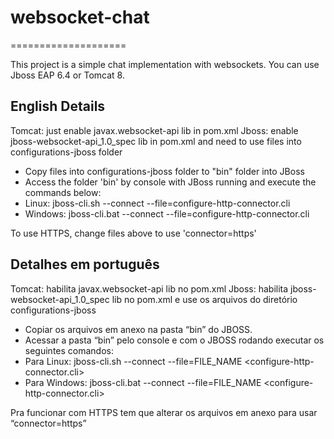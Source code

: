 # websocket-chat
====================

This project is a simple chat implementation with websockets. You can use Jboss EAP 6.4 or Tomcat 8.

English Details
------------
Tomcat: just enable javax.websocket-api lib in pom.xml
Jboss: enable jboss-websocket-api_1.0_spec lib in pom.xml and need to use files into configurations-jboss folder

* Copy files into configurations-jboss folder to "bin" folder into JBoss
* Access the folder 'bin' by console with JBoss running and execute the commands below:
* Linux: jboss-cli.sh --connect --file=configure-http-connector.cli
* Windows: jboss-cli.bat --connect --file=configure-http-connector.cli

To use HTTPS, change files above to use 'connector=https'

Detalhes em português
------------
Tomcat: habilita javax.websocket-api lib no pom.xml
Jboss: habilita jboss-websocket-api_1.0_spec lib no pom.xml e use os arquivos do diretório configurations-jboss

* Copiar os arquivos em anexo na pasta “bin” do JBOSS.
* Acessar a pasta “bin” pelo console e com o JBOSS rodando executar os seguintes comandos:
* Para Linux: jboss-cli.sh --connect --file=FILE_NAME <configure-http-connector.cli>
* Para Windows: jboss-cli.bat --connect --file=FILE_NAME <configure-http-connector.cli>

Pra funcionar com HTTPS tem que alterar os arquivos em anexo para usar “connector=https”
